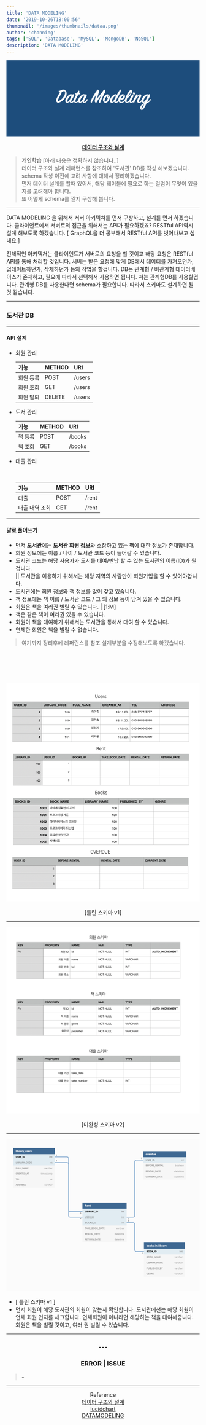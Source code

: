 ```yaml
---
title: 'DATA MODELING'
date: '2019-10-26T18:00:56'
thumbnail: '/images/thumbnails/dataa.png'
author: 'channing'
tags: ['SQL', 'Database', 'MySQL', 'MongoDB', 'NoSQL']
description: 'DATA MODELING'
---
```


![dt](./dataa.png)

<center>

<b>[데이터 구조와 설계](https://medium.com/@khwsc1/%EB%B2%88%EC%97%AD-%EB%8D%B0%EC%9D%B4%ED%84%B0-%EA%B5%AC%EC%A1%B0%EC%99%80-%EC%84%A4%EA%B3%84-%ED%8A%9C%ED%86%A0%EB%A6%AC%EC%96%BC-b25792a0aa86)</b>

</center>

> **개인학습** [아래 내용은 정확하지 않습니다..] <br>
> 데이터 구조와 설계 레퍼런스를 참조하여 '도서관' DB를 작성 해보겠습니다.<br>
> schema 작성 이전에 고려 사항에 대해서 정리하겠습니다.<br>
> 먼저 데이터 설계를 할때 있어서, 해당 테이블에 필요로 하는 컬럼이 무엇이 있을지를 고려해야 합니다. <br>
> 또 어떻게 schema를 짤지 구상해 봅니다.

<hr />

DATA MODELING 을 위해서 서버 아키텍쳐를 먼저 구상하고, 설계를 먼저 하겠습니다. 클라이언트에서 서버로의 접근을 위해서는 API가 필요하겠죠? RESTful API역시 설계 해보도록 하겠습니다. [ GraphQL을 더 공부해서 RESTful API를 벗어나보고 싶네요 ]

전체적인 아키텍쳐는 클라이언트가 서버로의 요청을 할 것이고 해당 요청은 RESTful API를 통해 처리할 것입니다. 서버는 받은 요청에 맞게 DB에서 데이터를 가져오던가, 업데이트하던가, 삭제하던가 등의 작업을 할겁니다. DB는 관계형 / 비관계형 데이터베이스가 존재하고, 필요에 따라서 선택해서 사용하면 됩니다. 저는 관계형DB를 사용할겁니다. 관계형 DB를 사용한다면 schema가 필요합니다. 따라서 스키마도 설계하면 될 것 같습니다.

---

### 도서관 DB

---

#### API 설계

- 회원 관리
  <br>

  | 기능      | METHOD | URI    |
  | :-------- | :----- | :----- |
  | 회원 등록 | POST   | /users |
  | 회원 조회 | GET    | /users |
  | 회원 탈퇴 | DELETE | /users |

* 도서 관리
  <br>

  | 기능    | METHOD | URI    |
  | :------ | :----- | :----- |
  | 책 등록 | POST   | /books |
  | 책 조회 | GET    | /books |

* 대출 관리

    <br>

  | 기능           | METHOD | URI   |
  | :------------- | :----- | :---- |
  | 대출           | POST   | /rent |
  | 대출 내역 조회 | GET    | /rent |

---

#### 말로 풀어쓰기

- 먼저 **도서관**에는 **도서관 회원 정보**와 소장하고 있는 **책**에 대한 정보가 존재합니다.
- 회원 정보에는 이름 / 나이 / 도서관 코드 등이 들어갈 수 있습니다.
- 도서관 코드는 해당 사용자가 도서를 대여/반납 할 수 있는 도서관의 이름(ID)가 될겁니다.<br>
  || 도서관을 이용하기 위해서는 해당 지역의 사람만이 회원가입을 할 수 있어야합니다.
- 도서관에는 회원 정보와 책 정보를 많이 갖고 있습니다.
- 책 정보에는 책 이름 / 도서관 코드 / 그 외 정보 등이 담겨 있을 수 있습니다.
- 회원은 책을 여러권 빌릴 수 있습니다. | [1:M]
- 책은 같은 책이 여러권 있을 수 있습니다.
- 회원이 책을 대여하기 위해서는 도서관을 통해서 대여 할 수 있습니다.
- 연체한 회원은 책을 빌릴 수 없습니다.

> 여기까지 정리후에 레퍼런스를 참조 설계부분을 수정해보도록 하겠습니다.

<br>
<br>
<br>
<br>

![tb](./table.png)

<center>

[틀린 스키마 v1]

</center>

---

![scu](./scu.png)

<center>

[미완성 스키마 v2]

</center>

---

![libray](./sch1.png)

- [ 틀린 스키마 v1 ]
- 먼저 회원이 해당 도서관의 회원이 맞는지 확인합니다. 도서관에선는 해당 회원이 연체 회원 인지를 체크합니다. 연체회원이 아니라면 해당하는 책을 대여해줍니다. 회원은 책을 빌릴 것이고, 여러 권 빌릴 수 있습니다.

---

<center>

### ---

### ERROR | ISSUE

</center>

> <b> - </b> 
    

<hr />
<center>

Reference <br>
[데이터 구조와 설계](https://medium.com/@khwsc1/%EB%B2%88%EC%97%AD-%EB%8D%B0%EC%9D%B4%ED%84%B0-%EA%B5%AC%EC%A1%B0%EC%99%80-%EC%84%A4%EA%B3%84-%ED%8A%9C%ED%86%A0%EB%A6%AC%EC%96%BC-b25792a0aa86)<br>
[lucidchart](https://www.lucidchart.com/pages/database-diagram/database-models#discovery__top)<br>
[DATAMODELING](http://www.dbguide.net/db.db?boardUid=148404&boardConfigUid=9&boardIdx=132)

</center>
